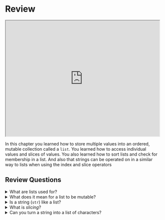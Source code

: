 # Review

<iframe style="width: 100%; height:380px; position:sticky; top:30px" src="https://vibbits.github.io/gentle-hands-on-python/"></iframe>

In this chapter you learned how to store multiple values into an ordered, mutable collection called
a `list`. You learned how to access individual values and slices of values. You also learned how to
sort lists and check for membership in a list. And also that strings can be operated on in a similar
way to lists when using the index and slice operators



## Review Questions


<details>
    <summary>What are lists used for?</summary>
    To collect values together. 
</details>

<details>
    <summary>What does it mean for a list to be mutable?</summary>
    A value can be changed after creation. The assignment operator (<code>=</code>) works.
</details>

<details>
  <summary>Is a string (<code>str</code>) like a list?</summary>
  Yes. In the sense that strings can be indexed and sliced. They're collections
  of only characters though. And strings are immutable. You cannot assign to a
  string index.
</details>

<details>
    <summary>What is <em>slicing</em>?</summary>
    Slicing is a way to access ranges of elements in a list (or string).
</details>

<details>
  <summary>Can you turn a string into a list of characters?</summary>
  Yes using the <code>list()</code> function.
</details>

